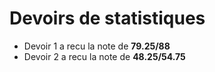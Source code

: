 # Devoirs de statistiques

* Devoir 1 a recu la note de **79.25/88**
* Devoir 2 a recu la note de **48.25/54.75**
